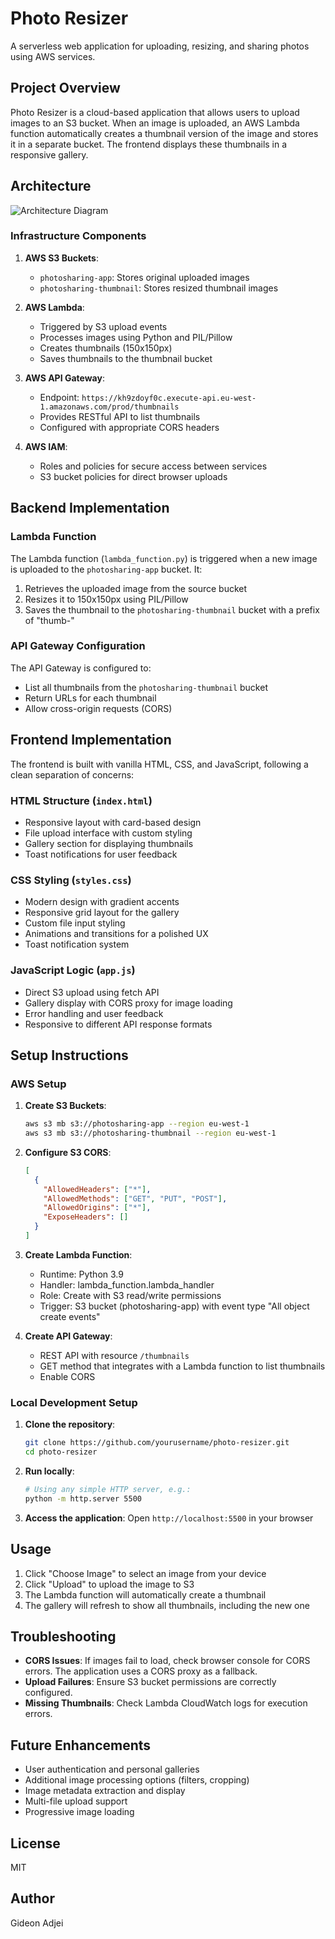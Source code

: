 # Photo Resizer

A serverless web application for uploading, resizing, and sharing photos using AWS services.

## Project Overview

Photo Resizer is a cloud-based application that allows users to upload images to an S3 bucket. When an image is uploaded, an AWS Lambda function automatically creates a thumbnail version of the image and stores it in a separate bucket. The frontend displays these thumbnails in a responsive gallery.

## Architecture

![Architecture Diagram](https://via.placeholder.com/800x400?text=Photo+Resizer+Architecture)

### Infrastructure Components

1. **AWS S3 Buckets**:
   - `photosharing-app`: Stores original uploaded images
   - `photosharing-thumbnail`: Stores resized thumbnail images

2. **AWS Lambda**:
   - Triggered by S3 upload events
   - Processes images using Python and PIL/Pillow
   - Creates thumbnails (150x150px)
   - Saves thumbnails to the thumbnail bucket

3. **AWS API Gateway**:
   - Endpoint: `https://kh9zdoyf0c.execute-api.eu-west-1.amazonaws.com/prod/thumbnails`
   - Provides RESTful API to list thumbnails
   - Configured with appropriate CORS headers

4. **AWS IAM**:
   - Roles and policies for secure access between services
   - S3 bucket policies for direct browser uploads

## Backend Implementation

### Lambda Function

The Lambda function (`lambda_function.py`) is triggered when a new image is uploaded to the `photosharing-app` bucket. It:

1. Retrieves the uploaded image from the source bucket
2. Resizes it to 150x150px using PIL/Pillow
3. Saves the thumbnail to the `photosharing-thumbnail` bucket with a prefix of "thumb-"

### API Gateway Configuration

The API Gateway is configured to:
- List all thumbnails from the `photosharing-thumbnail` bucket
- Return URLs for each thumbnail
- Allow cross-origin requests (CORS)

## Frontend Implementation

The frontend is built with vanilla HTML, CSS, and JavaScript, following a clean separation of concerns:

### HTML Structure (`index.html`)

- Responsive layout with card-based design
- File upload interface with custom styling
- Gallery section for displaying thumbnails
- Toast notifications for user feedback

### CSS Styling (`styles.css`)

- Modern design with gradient accents
- Responsive grid layout for the gallery
- Custom file input styling
- Animations and transitions for a polished UX
- Toast notification system

### JavaScript Logic (`app.js`)

- Direct S3 upload using fetch API
- Gallery display with CORS proxy for image loading
- Error handling and user feedback
- Responsive to different API response formats

## Setup Instructions

### AWS Setup

1. **Create S3 Buckets**:
   ```bash
   aws s3 mb s3://photosharing-app --region eu-west-1
   aws s3 mb s3://photosharing-thumbnail --region eu-west-1
   ```

2. **Configure S3 CORS**:
   ```json
   [
     {
       "AllowedHeaders": ["*"],
       "AllowedMethods": ["GET", "PUT", "POST"],
       "AllowedOrigins": ["*"],
       "ExposeHeaders": []
     }
   ]
   ```

3. **Create Lambda Function**:
   - Runtime: Python 3.9
   - Handler: lambda_function.lambda_handler
   - Role: Create with S3 read/write permissions
   - Trigger: S3 bucket (photosharing-app) with event type "All object create events"

4. **Create API Gateway**:
   - REST API with resource `/thumbnails`
   - GET method that integrates with a Lambda function to list thumbnails
   - Enable CORS

### Local Development Setup

1. **Clone the repository**:
   ```bash
   git clone https://github.com/yourusername/photo-resizer.git
   cd photo-resizer
   ```

2. **Run locally**:
   ```bash
   # Using any simple HTTP server, e.g.:
   python -m http.server 5500
   ```

3. **Access the application**:
   Open `http://localhost:5500` in your browser

## Usage

1. Click "Choose Image" to select an image from your device
2. Click "Upload" to upload the image to S3
3. The Lambda function will automatically create a thumbnail
4. The gallery will refresh to show all thumbnails, including the new one

## Troubleshooting

- **CORS Issues**: If images fail to load, check browser console for CORS errors. The application uses a CORS proxy as a fallback.
- **Upload Failures**: Ensure S3 bucket permissions are correctly configured.
- **Missing Thumbnails**: Check Lambda CloudWatch logs for execution errors.

## Future Enhancements

- User authentication and personal galleries
- Additional image processing options (filters, cropping)
- Image metadata extraction and display
- Multi-file upload support
- Progressive image loading

## License

MIT

## Author

Gideon Adjei